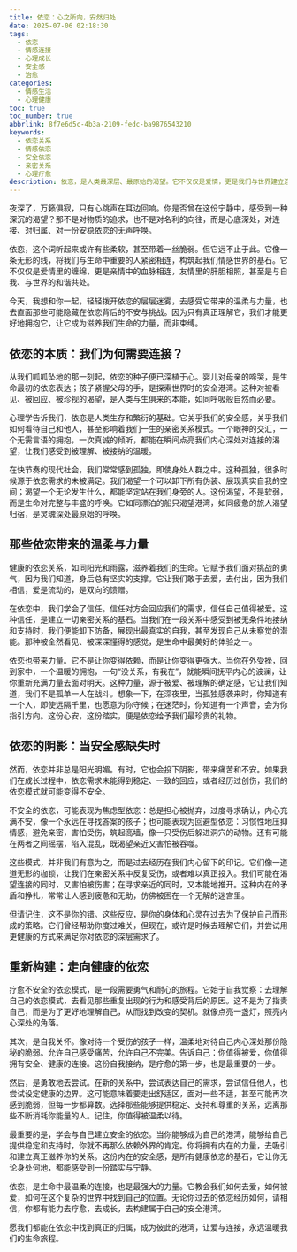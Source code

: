 ```yaml
---
title: 依恋：心之所向，安然归处
date: 2025-07-06 02:18:30
tags:
  - 依恋
  - 情感连接
  - 心理成长
  - 安全感
  - 治愈
categories:
  - 情感生活
  - 心理健康
toc: true
toc_number: true
abbrlink: 8f7e6d5c-4b3a-2109-fedc-ba9876543210
keywords:
  - 依恋关系
  - 情感依恋
  - 安全依恋
  - 亲密关系
  - 心理疗愈
description: 依恋，是人类最深层、最原始的渴望。它不仅仅是爱情，更是我们与世界建立连接的方式。这篇文章将带你走进依恋的温柔与力量，探索那些深藏心底的渴望与不安，并最终找到通往内心安宁与健康连接的路径。愿我们都能在依恋中找到真正的归属，成为彼此的港湾。
---
```


夜深了，万籁俱寂，只有心跳声在耳边回响。你是否曾在这份宁静中，感受到一种深沉的渴望？那不是对物质的追求，也不是对名利的向往，而是心底深处，对连接、对归属、对一份安稳依恋的无声呼唤。

依恋，这个词听起来或许有些柔软，甚至带着一丝脆弱。但它远不止于此。它像一条无形的线，将我们与生命中重要的人紧密相连，构筑起我们情感世界的基石。它不仅仅是爱情里的缠绵，更是亲情中的血脉相连，友情里的肝胆相照，甚至是与自我、与世界的和谐共处。

今天，我想和你一起，轻轻拨开依恋的层层迷雾，去感受它带来的温柔与力量，也去直面那些可能隐藏在依恋背后的不安与挑战。因为只有真正理解它，我们才能更好地拥抱它，让它成为滋养我们生命的力量，而非束缚。

## 依恋的本质：我们为何需要连接？

从我们呱呱坠地的那一刻起，依恋的种子便已深植于心。婴儿对母亲的啼哭，是生命最初的依恋表达；孩子紧握父母的手，是探索世界时的安全港湾。这种对被看见、被回应、被珍视的渴望，是人类与生俱来的本能，如同呼吸般自然而必要。

心理学告诉我们，依恋是人类生存和繁衍的基础。它关乎我们的安全感，关乎我们如何看待自己和他人，甚至影响着我们一生的亲密关系模式。一个眼神的交汇，一个无需言语的拥抱，一次真诚的倾听，都能在瞬间点亮我们内心深处对连接的渴望，让我们感受到被理解、被接纳的温暖。

在快节奏的现代社会，我们常常感到孤独，即使身处人群之中。这种孤独，很多时候源于依恋需求的未被满足。我们渴望一个可以卸下所有伪装、展现真实自我的空间；渴望一个无论发生什么，都能坚定站在我们身旁的人。这份渴望，不是软弱，而是生命对完整与丰盛的呼唤。它如同漂泊的船只渴望港湾，如同疲惫的旅人渴望归宿，是灵魂深处最原始的呼唤。

## 那些依恋带来的温柔与力量

健康的依恋关系，如同阳光和雨露，滋养着我们的生命。它赋予我们面对挑战的勇气，因为我们知道，身后总有坚实的支撑。它让我们敢于去爱，去付出，因为我们相信，爱是流动的，是双向的馈赠。

在依恋中，我们学会了信任。信任对方会回应我们的需求，信任自己值得被爱。这种信任，是建立一切亲密关系的基石。当我们在一段关系中感受到被无条件地接纳和支持时，我们便能卸下防备，展现出最真实的自我，甚至发现自己从未察觉的潜能。那种被全然看见、被深深懂得的感觉，是生命中最美好的体验之一。

依恋也带来力量。它不是让你变得依赖，而是让你变得更强大。当你在外受挫，回到家中，一个温暖的拥抱，一句“没关系，有我在”，就能瞬间抚平内心的波澜，让你重新充满力量去面对明天。这种力量，源于被爱、被理解的确定感，它让我们知道，我们不是孤单一人在战斗。想象一下，在深夜里，当孤独感袭来时，你知道有一个人，即使远隔千里，也愿意为你守候；在迷茫时，你知道有一个声音，会为你指引方向。这份心安，这份踏实，便是依恋给予我们最珍贵的礼物。

## 依恋的阴影：当安全感缺失时

然而，依恋并非总是阳光明媚。有时，它也会投下阴影，带来痛苦和不安。如果我们在成长过程中，依恋需求未能得到稳定、一致的回应，或者经历过创伤，我们的依恋模式就可能变得不安全。

不安全的依恋，可能表现为焦虑型依恋：总是担心被抛弃，过度寻求确认，内心充满不安，像一个永远在寻找答案的孩子；也可能表现为回避型依恋：习惯性地压抑情感，避免亲密，害怕受伤，筑起高墙，像一只受伤后躲进洞穴的动物。还有可能在两者之间摇摆，陷入混乱，既渴望亲近又害怕被吞噬。

这些模式，并非我们有意为之，而是过去经历在我们内心留下的印记。它们像一道道无形的枷锁，让我们在亲密关系中反复受伤，或者难以真正投入。我们可能在渴望连接的同时，又害怕被伤害；在寻求亲近的同时，又本能地推开。这种内在的矛盾和挣扎，常常让人感到疲惫和无助，仿佛被困在一个无解的迷宫里。

但请记住，这不是你的错。这些反应，是你的身体和心灵在过去为了保护自己而形成的策略。它们曾经帮助你度过难关，但现在，或许是时候去理解它们，并尝试用更健康的方式来满足你对依恋的深层需求了。

## 重新构建：走向健康的依恋

疗愈不安全的依恋模式，是一段需要勇气和耐心的旅程。它始于自我觉察：去理解自己的依恋模式，去看见那些重复出现的行为和感受背后的原因。这不是为了指责自己，而是为了更好地理解自己，从而找到改变的契机。就像点亮一盏灯，照亮内心深处的角落。

其次，是自我关怀。像对待一个受伤的孩子一样，温柔地对待自己内心深处那份隐秘的脆弱。允许自己感受痛苦，允许自己不完美。告诉自己：你值得被爱，你值得拥有安全、健康的连接。这份自我接纳，是疗愈的第一步，也是最重要的一步。

然后，是勇敢地去尝试。在新的关系中，尝试表达自己的需求，尝试信任他人，也尝试设定健康的边界。这可能意味着要走出舒适区，面对一些不适，甚至可能再次感到脆弱，但每一步都算数。选择那些能够提供稳定、支持和尊重的关系，远离那些不断消耗你能量的人。记住，你值得被温柔以待。

最重要的是，学会与自己建立安全的依恋。当你能够成为自己的港湾，能够给自己提供稳定和支持时，你就不再那么依赖外界的肯定。你将拥有内在的力量，去吸引和建立真正滋养你的关系。这份内在的安全感，是所有健康依恋的基石，它让你无论身处何地，都能感受到一份踏实与宁静。

依恋，是生命中最温柔的连接，也是最强大的力量。它教会我们如何去爱，如何被爱，如何在这个复杂的世界中找到自己的位置。无论你过去的依恋经历如何，请相信，你都有能力去疗愈，去成长，去构建属于自己的安全港湾。

愿我们都能在依恋中找到真正的归属，成为彼此的港湾，让爱与连接，永远温暖我们的生命旅程。